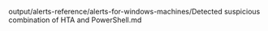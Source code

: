 output/alerts-reference/alerts-for-windows-machines/Detected suspicious combination of HTA and PowerShell.md